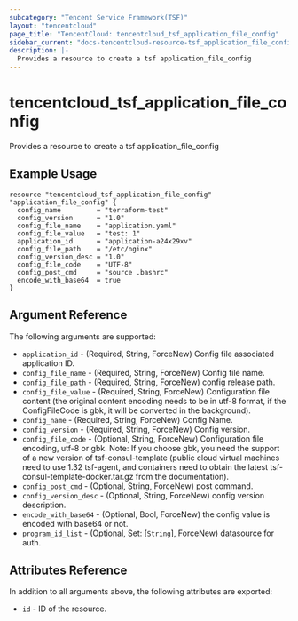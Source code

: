 ```yaml
---
subcategory: "Tencent Service Framework(TSF)"
layout: "tencentcloud"
page_title: "TencentCloud: tencentcloud_tsf_application_file_config"
sidebar_current: "docs-tencentcloud-resource-tsf_application_file_config"
description: |-
  Provides a resource to create a tsf application_file_config
---
```


# tencentcloud_tsf_application_file_config

Provides a resource to create a tsf application_file_config

## Example Usage

```hcl
resource "tencentcloud_tsf_application_file_config" "application_file_config" {
  config_name         = "terraform-test"
  config_version      = "1.0"
  config_file_name    = "application.yaml"
  config_file_value   = "test: 1"
  application_id      = "application-a24x29xv"
  config_file_path    = "/etc/nginx"
  config_version_desc = "1.0"
  config_file_code    = "UTF-8"
  config_post_cmd     = "source .bashrc"
  encode_with_base64  = true
}
```

## Argument Reference

The following arguments are supported:

* `application_id` - (Required, String, ForceNew) Config file associated application ID.
* `config_file_name` - (Required, String, ForceNew) Config file name.
* `config_file_path` - (Required, String, ForceNew) config release path.
* `config_file_value` - (Required, String, ForceNew) Configuration file content (the original content encoding needs to be in utf-8 format, if the ConfigFileCode is gbk, it will be converted in the background).
* `config_name` - (Required, String, ForceNew) Config Name.
* `config_version` - (Required, String, ForceNew) Config version.
* `config_file_code` - (Optional, String, ForceNew) Configuration file encoding, utf-8 or gbk. Note: If you choose gbk, you need the support of a new version of tsf-consul-template (public cloud virtual machines need to use 1.32 tsf-agent, and containers need to obtain the latest tsf-consul-template-docker.tar.gz from the documentation).
* `config_post_cmd` - (Optional, String, ForceNew) post command.
* `config_version_desc` - (Optional, String, ForceNew) config version description.
* `encode_with_base64` - (Optional, Bool, ForceNew) the config value is encoded with base64 or not.
* `program_id_list` - (Optional, Set: [`String`], ForceNew) datasource for auth.

## Attributes Reference

In addition to all arguments above, the following attributes are exported:

* `id` - ID of the resource.



